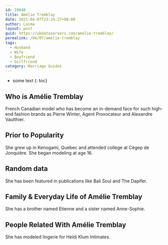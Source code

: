 ```yaml
---
id: 19640
title: Amélie Tremblay
date: 2021-04-07T23:24:27+00:00
author: Laima
layout: post
guid: https://ukdataservers.com/amelie-tremblay/
permalink: /04/07/amelie-tremblay
tags:
  - Husband
  - Wife
  - Boyfriend
  - Girlfriend
category: Marriage Guides
---
```


* some text
{: toc}


## Who is Amélie Tremblay
                  
                  
                  
French Canadian model who has become an in-demand face for such high-end fashion brands as Pierre Winter, Agent Provocateur and Alexandre Vaulthier. 
                  
              
            
              
            
                
                
                
## Prior to Popularity
                  
                  
                  
She grew up in Kenogami, Quebec and attended college at Cégep de Jonquière. She began modeling at age 16.
                  
              
            
              
            
                
                
                
## Random data
                  
                  
                  
She has been featured in publications like Bali Soul and The Dapifer.
                  
              
            
              
            
                
                
                
## Family & Everyday Life of Amélie Tremblay
                  
                  
                  
She has a brother named Etienne and a sister named Anne-Sophie. 
                  
              
            
              
            
                
                
                
## People Related With Amélie Tremblay
                  
                  
                  
She has modeled lingerie for Heidi Klum Intimates.
                  
              
            
              
            
                
              
            
              
              
            
            
              
            
          
          
          